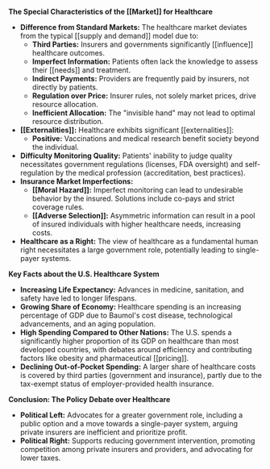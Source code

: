 **The Special Characteristics of the [[Market]] for Healthcare**

- **Difference from Standard Markets:** The healthcare market deviates from the typical [[supply and demand]] model due to:
    - **Third Parties:** Insurers and governments significantly [[influence]] healthcare outcomes.
    - **Imperfect Information:** Patients often lack the knowledge to assess their [[needs]] and treatment.
    - **Indirect Payments:** Providers are frequently paid by insurers, not directly by patients.
    - **Regulation over Price:** Insurer rules, not solely market prices, drive resource allocation.
    - **Inefficient Allocation:** The "invisible hand" may not lead to optimal resource distribution.
- **[[Externalities]]:** Healthcare exhibits significant [[externalities]]:
    - **Positive:** Vaccinations and medical research benefit society beyond the individual.
- **Difficulty Monitoring Quality:** Patients' inability to judge quality necessitates government regulations (licenses, FDA oversight) and self-regulation by the medical profession (accreditation, best practices).
- **Insurance Market Imperfections:**
    - **[[Moral Hazard]]:** Imperfect monitoring can lead to undesirable behavior by the insured. Solutions include co-pays and strict coverage rules.
    - **[[Adverse Selection]]:** Asymmetric information can result in a pool of insured individuals with higher healthcare needs, increasing costs.
- **Healthcare as a Right:** The view of healthcare as a fundamental human right necessitates a large government role, potentially leading to single-payer systems.

**Key Facts about the U.S. Healthcare System**

- **Increasing Life Expectancy:** Advances in medicine, sanitation, and safety have led to longer lifespans.
- **Growing Share of Economy:** Healthcare spending is an increasing percentage of GDP due to Baumol's cost disease, technological advancements, and an aging population.
- **High Spending Compared to Other Nations:** The U.S. spends a significantly higher proportion of its GDP on healthcare than most developed countries, with debates around efficiency and contributing factors like obesity and pharmaceutical [[pricing]].
- **Declining Out-of-Pocket Spending:** A larger share of healthcare costs is covered by third parties (government and insurance), partly due to the tax-exempt status of employer-provided health insurance.

**Conclusion: The Policy Debate over Healthcare**

- **Political Left:** Advocates for a greater government role, including a public option and a move towards a single-payer system, arguing private insurers are inefficient and prioritize profit.
- **Political Right:** Supports reducing government intervention, promoting competition among private insurers and providers, and advocating for lower taxes.